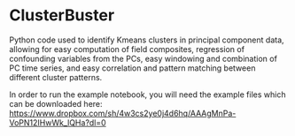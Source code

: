 # ClusterBuster
Python code used to identify Kmeans clusters in principal component data, allowing for easy computation of field composites, regression of confounding variables from the PCs, easy windowing and combination of PC time series, and easy correlation and pattern matching between different cluster patterns.

In order to run the example notebook, you will need the example files which can be downloaded here: https://www.dropbox.com/sh/4w3cs2ye0j4d6hq/AAAgMnPa-VoPN12IHwWk_lQHa?dl=0

